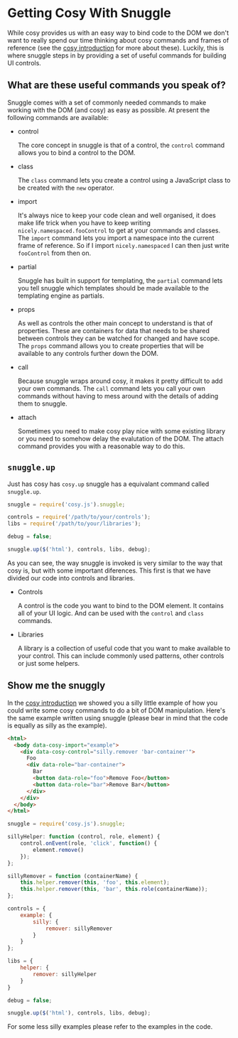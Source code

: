Getting Cosy With Snuggle
=========================

While cosy provides us with an easy way to bind code to the DOM we don't want
to really spend our time thinking about cosy commands and frames of reference
(see the [cosy introduction](../cosy/index.md) for more about these).  Luckily,
this is where snuggle steps in by providing a set of useful commands for
building UI controls.

What are these useful commands you speak of?
--------------------------------------------

Snuggle comes with a set of commonly needed commands to make working with the
DOM (and cosy) as easy as possible.  At present the following commands are
available:

 * control

    The core concept in snuggle is that of a control, the `control` command
    allows you to bind a control to the DOM.

 * class

    The `class` command lets you create a control using a JavaScript class
    to be created with the `new` operator.

 * import

    It's always nice to keep your code clean and well organised, it does make
    life trick when you have to keep writing `nicely.namespaced.fooControl` to get
    at your commands and classes.  The `import` command lets you import a
    namespace into the current frame of reference.  So if I import
    `nicely.namespaced` I can then just write `fooControl` from then on.

 * partial

    Snuggle has built in support for templating, the `partial` command lets you
    tell snuggle which templates should be made available to the templating
    engine as partials.

 * props

    As well as controls the other main concept to understand is that of
    properties.  These are containers for data that needs to be shared between
    controls they can be watched for changed and have scope. The `props`
    command allows you to create properties that will be available to any
    controls further down the DOM.

 * call

    Because snuggle wraps around cosy, it makes it pretty difficult to add your
    own commands.  The `call` command lets you call your own commands without
    having to mess around with the details of adding them to snuggle.

 * attach

    Sometimes you need to make cosy play nice with some existing library or you
    need to somehow delay the evalutation of the DOM.  The attach command
    provides you with a reasonable way to do this.

`snuggle.up`
------------

Just has cosy has `cosy.up` snuggle has a equivalant command called
`snuggle.up`.

```js
snuggle = require('cosy.js').snuggle;

controls = require('/path/to/your/controls');
libs = require('/path/to/your/libraries');

debug = false;

snuggle.up($('html'), controls, libs, debug);
```

As you can see, the way snuggle is invoked is very similar to the way that cosy
is, but with some important diferences.  This first is that we have divided our
code into controls and libraries.

 * Controls

    A control is the code you want to bind to the DOM element. It contains all
    of your UI logic. And can be used with the `control` and `class` commands.

 * Libraries

    A library is a collection of useful code that you want to make available to
    your control.  This can include commonly used patterns, other controls or
    just some helpers.

Show me the snuggly
-------------------

In the [cosy introduction](../cosy/index.md) we showed you a silly little
example of how you could write some cosy commands to do a bit of DOM
manipulation.  Here's the same example written using snuggle (please bear in
mind that the code is equally as silly as the example).

```html
<html>
  <body data-cosy-import="example">
    <div data-cosy-control="silly.remover 'bar-container'">
      Foo
      <div data-role="bar-container">
        Bar
        <button data-role="foo">Remove Foo</button>
        <button data-role="bar">Remove Bar</button>
      </div>
    </div>
  </body>
</html>
```


```js
snuggle = require('cosy.js').snuggle;

sillyHelper: function (control, role, element) {
    control.onEvent(role, 'click', function() {
        element.remove()
    });
};

sillyRemover = function (containerName) {
    this.helper.remover(this, 'foo', this.element);
    this.helper.remover(this, 'bar', this.role(containerName));
};

controls = {
    example: {
        silly: {
            remover: sillyRemover
        }
    }
};

libs = {
    helper: {
        remover: sillyHelper
    }
}

debug = false;

snuggle.up($('html'), controls, libs, debug);
```

For some less silly examples please refer to the examples in the code.
